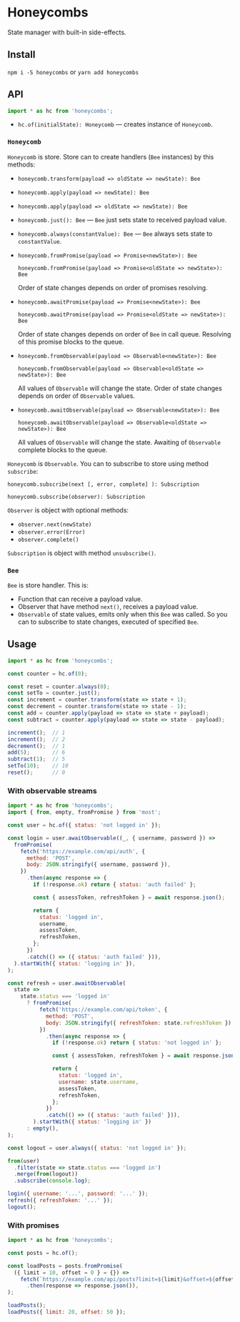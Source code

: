 # Honeycombs

State manager with built-in side-effects.

## Install

`npm i -S honeycombs` or `yarn add honeycombs`

## API

```js
import * as hc from 'honeycombs';
```

- `hc.of(initialState): Honeycomb` — creates instance of `Honeycomb`.

### `Honeycomb`

`Honeycomb` is store. Store can to create handlers (`Bee` instances) by this methods:

- `honeycomb.transform(payload => oldState => newState): Bee`

- `honeycomb.apply(payload => newState): Bee`

- `honeycomb.apply(payload => oldState => newState): Bee`

- `honeycomb.just(): Bee` — `Bee` just sets state to received payload value.

- `honeycomb.always(constantValue): Bee` — `Bee` always sets state to `constantValue`.

- `honeycomb.fromPromise(payload => Promise<newState>): Bee`

  `honeycomb.fromPromise(payload => Promise<oldState => newState>): Bee`

  Order of state changes depends on order of promises resolving.

- `honeycomb.awaitPromise(payload => Promise<newState>): Bee`

  `honeycomb.awaitPromise(payload => Promise<oldState => newState>): Bee`

  Order of state changes depends on order of `Bee` in call queue.
  Resolving of this promise blocks to the queue.

- `honeycomb.fromObservable(payload => Observable<newState>): Bee`

  `honeycomb.fromObservable(payload => Observable<oldState => newState>): Bee`

  All values of `Observable` will change the state.
  Order of state changes depends on order of `Observable` values.

- `honeycomb.awaitObservable(payload => Observable<newState>): Bee`

  `honeycomb.awaitObservable(payload => Observable<oldState => newState>): Bee`

  All values of `Observable` will change the state.
  Awaiting of `Observable` complete blocks to the queue.

`Honeycomb` is `Observable`. You can to subscribe to store using method `subscribe`:

`honeycomb.subscribe(next [, error, complete] ): Subscription`

`honeycomb.subscribe(observer): Subscription`

`Observer` is object with optional methods:

- `observer.next(newState)`
- `observer.error(Error)`
- `observer.complete()`

`Subscription` is object with method `unsubscribe()`.

### `Bee`

`Bee` is store handler. This is:

- Function that can receive a payload value.
- Observer that have method `next()`, receives a payload value.
- `Observable` of state values, emits only when this `Bee` was called.
  So you can to subscribe to state changes, executed of specified `Bee`.

## Usage

```js
import * as hc from 'honeycombs';

const counter = hc.of(0);

const reset = counter.always(0);
const setTo = counter.just();
const increment = counter.transform(state => state + 1);
const decrement = counter.transform(state => state - 1);
const add = counter.apply(payload => state => state + payload);
const subtract = counter.apply(payload => state => state - payload);

increment();  // 1
increment();  // 2
decrement();  // 1
add(5);       // 6
subtract(1);  // 5
setTo(10);    // 10
reset();      // 0
```

### With observable streams

```js
import * as hc from 'honeycombs';
import { from, empty, fromPromise } from 'most';

const user = hc.of({ status: 'not logged in' });

const login = user.awaitObservable((_, { username, password }) =>
  fromPromise(
    fetch('https://example.com/api/auth', {
      method: 'POST',
      body: JSON.stringify({ username, password }),
    })
      .then(async response => {
        if (!response.ok) return { status: 'auth failed' };

        const { assessToken, refreshToken } = await response.json();

        return {
          status: 'logged in',
          username,
          assessToken,
          refreshToken,
        };
      })
      .catch(() => ({ status: 'auth failed' })),
  ).startWith({ status: 'logging in' }),
);

const refresh = user.awaitObservable(
  state =>
    state.status === 'logged in'
      ? fromPromise(
          fetch('https://example.com/api/token', {
            method: 'POST',
            body: JSON.stringify({ refreshToken: state.refreshToken }),
          })
            .then(async response => {
              if (!response.ok) return { status: 'not logged in' };

              const { assessToken, refreshToken } = await response.json();

              return {
                status: 'logged in',
                username: state.username,
                assessToken,
                refreshToken,
              };
            })
            .catch(() => ({ status: 'auth failed' })),
        ).startWith({ status: 'logging in' })
      : empty(),
);

const logout = user.always({ status: 'not logged in' });

from(user)
  .filter(state => state.status === 'logged in')
  .merge(from(logout))
  .subscribe(console.log);

login({ username: '...', password: '...' });
refresh({ refreshToken: '...' });
logout();
```

### With promises

```js
import * as hc from 'honeycombs';

const posts = hc.of();

const loadPosts = posts.fromPromise(
  ({ limit = 10, offset = 0 } = {}) =>
    fetch(`https://example.com/api/posts?limit=${limit}&offset=${offset}`)
      .then(response => response.json()),
);

loadPosts();
loadPosts({ limit: 20, offset: 50 });
```
